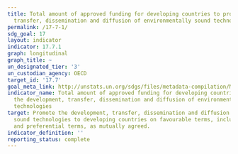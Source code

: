 ```yaml
---
title: Total amount of approved funding for developing countries to promote the development,
  transfer, dissemination and diffusion of environmentally sound technologies
permalink: /17-7-1/
sdg_goal: 17
layout: indicator
indicator: 17.7.1
graph: longitudinal
graph_title: ~
un_designated_tier: '3'
un_custodian_agency: OECD
target_id: '17.7'
goal_meta_link: http://unstats.un.org/sdgs/files/metadata-compilation/Metadata-Goal-17.pdf
indicator_name: Total amount of approved funding for developing countries to promote
  the development, transfer, dissemination and diffusion of environmentally sound
  technologies
target: Promote the development, transfer, dissemination and diffusion of environmentally
  sound technologies to developing countries on favourable terms, including on concessional
  and preferential terms, as mutually agreed.
indicator_definition: ''
reporting_status: complete
---
```

